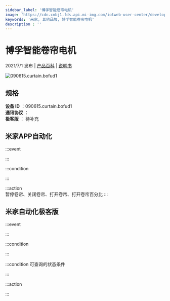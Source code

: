 ```yaml
---
sidebar_label: '博孚智能卷帘电机'
image: 'https://cdn.cnbj1.fds.api.mi-img.com/iotweb-user-center/developer_16790479585311zJJaSzg.png?GalaxyAccessKeyId=AKVGLQWBOVIRQ3XLEW&Expires=9223372036854775807&Signature=Huz2Ey30gI4D9n3O7R7XUmraENI='
keywords: '米家, 其他品牌, 博孚智能卷帘电机'
description : ''
---
```

# 博孚智能卷帘电机

2021/7/1 发布 | [产品百科](https://home.mi.com/webapp/content/baike/product/index.html?model=090615.curtain.bofud1/) | [说明书](https://home.mi.com/views/introduction.html?model=090615.curtain.bofud1&region=cn)

![090615.curtain.bofud1](https://cdn.cnbj1.fds.api.mi-img.com/iotweb-user-center/developer_16790479585311zJJaSzg.png?GalaxyAccessKeyId=AKVGLQWBOVIRQ3XLEW&Expires=9223372036854775807&Signature=Huz2Ey30gI4D9n3O7R7XUmraENI=)

## 规格  
> 
**设备 ID** ：090615.curtain.bofud1  
**通讯协议** ：  
**极客版**  ： 待补充 


## 米家APP自动化  

:::event  

:::

:::condition  

:::

:::action   
暂停卷帘、关闭卷帘、打开卷帘、打开卷帘百分比
:::

## 米家自动化极客版  

:::event  

:::

:::condition  

:::

:::condition 可查询的状态条件  

:::

:::action  

:::

        
